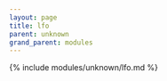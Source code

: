 ```yaml
---
layout: page
title: lfo
parent: unknown
grand_parent: modules
---
```


{% include modules/unknown/lfo.md %}
